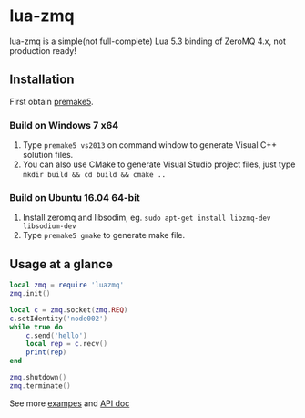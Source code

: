 # lua-zmq

lua-zmq is a simple(not full-complete) Lua 5.3 binding of ZeroMQ 4.x, not production ready!

## Installation

First obtain [premake5](http://premake.github.io/download.html).

### Build on Windows 7 x64

1. Type `premake5 vs2013` on command window to generate Visual C++ solution files.
2. You can also use CMake to generate Visual Studio project files, just type `mkdir build && cd build && cmake ..`

### Build on Ubuntu 16.04 64-bit

1. Install zeromq and libsodim, eg. `sudo apt-get install libzmq-dev libsodium-dev`
2. Type `premake5 gmake` to generate make file.


## Usage at a glance

~~~~~~~~~~lua
local zmq = require 'luazmq'
zmq.init()

local c = zmq.socket(zmq.REQ)
c.setIdentity('node002')
while true do
    c.send('hello')
    local rep = c.recv()
    print(rep)
end

zmq.shutdown()
zmq.terminate()
~~~~~~~~~~

See more [exampes](https://github.com/ichenq/lua-zmq/tree/master/test) and [API doc](https://github.com/ichenq/lua-zmq/blob/master/API.md)
